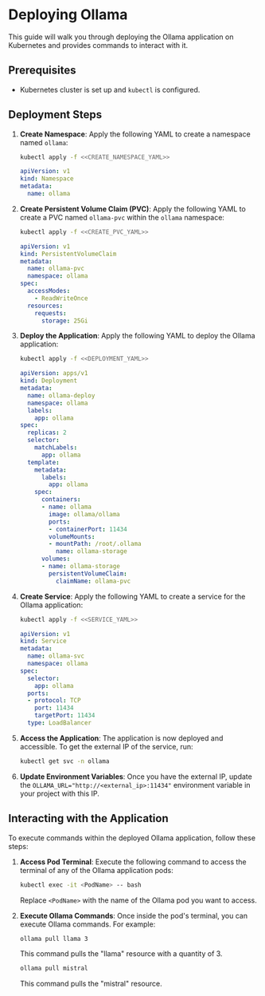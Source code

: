 # Deploying Ollama

This guide will walk you through deploying the Ollama application on Kubernetes and provides commands to interact with it.

## Prerequisites
- Kubernetes cluster is set up and `kubectl` is configured.

## Deployment Steps

1. **Create Namespace**: Apply the following YAML to create a namespace named `ollama`:
    ```bash
    kubectl apply -f <<CREATE_NAMESPACE_YAML>>
    ```
    ```yaml
    apiVersion: v1
    kind: Namespace
    metadata:
      name: ollama
    ```

2. **Create Persistent Volume Claim (PVC)**: Apply the following YAML to create a PVC named `ollama-pvc` within the `ollama` namespace:
    ```bash
    kubectl apply -f <<CREATE_PVC_YAML>>
    ```
    ```yaml
    apiVersion: v1
    kind: PersistentVolumeClaim
    metadata:
      name: ollama-pvc
      namespace: ollama
    spec:
      accessModes:
        - ReadWriteOnce
      resources:
        requests:
          storage: 25Gi
    ```

3. **Deploy the Application**: Apply the following YAML to deploy the Ollama application:
    ```bash
    kubectl apply -f <<DEPLOYMENT_YAML>>
    ```
    ```yaml
    apiVersion: apps/v1
    kind: Deployment
    metadata:
      name: ollama-deploy
      namespace: ollama
      labels:
        app: ollama
    spec:
      replicas: 2
      selector:
        matchLabels:
          app: ollama
      template:
        metadata:
          labels:
            app: ollama
        spec:
          containers:
          - name: ollama
            image: ollama/ollama
            ports:
            - containerPort: 11434
            volumeMounts:
            - mountPath: /root/.ollama
              name: ollama-storage
          volumes:
          - name: ollama-storage
            persistentVolumeClaim:
              claimName: ollama-pvc
    ```

4. **Create Service**: Apply the following YAML to create a service for the Ollama application:
    ```bash
    kubectl apply -f <<SERVICE_YAML>>
    ```
    ```yaml
    apiVersion: v1
    kind: Service
    metadata:
      name: ollama-svc
      namespace: ollama
    spec:
      selector:
        app: ollama
      ports:
      - protocol: TCP
        port: 11434
        targetPort: 11434
      type: LoadBalancer
    ```

5. **Access the Application**: The application is now deployed and accessible. To get the external IP of the service, run:
    ```bash
    kubectl get svc -n ollama
    ```

6. **Update Environment Variables**: Once you have the external IP, update the `OLLAMA_URL="http://<external_ip>:11434"` environment variable in your project with this IP.

## Interacting with the Application

To execute commands within the deployed Ollama application, follow these steps:

1. **Access Pod Terminal**: Execute the following command to access the terminal of any of the Ollama application pods:
    ```bash
    kubectl exec -it <PodName> -- bash
    ```
    Replace `<PodName>` with the name of the Ollama pod you want to access.

2. **Execute Ollama Commands**: Once inside the pod's terminal, you can execute Ollama commands. For example:
    ```bash
    ollama pull llama 3
    ```
    This command pulls the "llama" resource with a quantity of 3.
    ```bash
    ollama pull mistral
    ```
    This command pulls the "mistral" resource.
